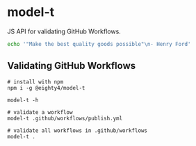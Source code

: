# model-t

JS API for validating GitHub Workflows.

```bash
echo '"Make the best quality goods possible"\n- Henry Ford'
```

## Validating GitHub Workflows

```
# install with npm
npm i -g @eighty4/model-t

model-t -h

# validate a workflow
model-t .github/workflows/publish.yml

# validate all workflows in .github/workflows
model-t .
```
